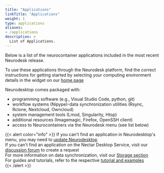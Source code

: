 ```yaml
---
title: "Applications"
linkTitle: "Applications"
weight: 1
type: applications
aliases:
- /applications
description: >
  List of Applications. 
---
```

Below is a list of the neurocontainer applications included in the most recent Neurodesk release. 

To use these applications through the Neurodesk platform, find the correct instructions for getting started by selecting your computing environment details in the widget on our [home page](https://neurodesk.org#startup)

Neurodesktop comes packaged with:
- programming software (e.g., Visual Studio Code, python, git)
- workflow systems (Nipype)-data synchronization utilities (Rsync, Rclone, Nextcloud, Owncloud)
- system management tools (Lmod, Singularity, Htop)
- additional resources (Imagemagic, Firefox, OpenSSH client)
- access to Neurocontainers via the Neurodesk menu (see list below)

{{< alert color="info" >}}
If you can't find an application in Neurodesktop's menu, you may need to [update Neurodesktop](/docs/getting-started/neurodesktop)<br>
If you can't find an application on the Nectar Desktop Service, visit our [discussion forum](https://github.com/orgs/NeuroDesk/discussions) to create a request<br>
For more information on data synchronization, visit our [Storage section](/docs/getting-started/neurodesktop/storage)<br>
For guides and tutorials, refer to the respective [tutorial and examples](https://www.neurodesk.org/tutorials-examples/)<br>
{{< /alert >}}
